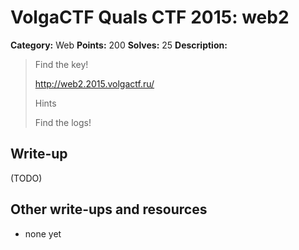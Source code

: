 # VolgaCTF Quals CTF 2015: web2

**Category:** Web
**Points:** 200
**Solves:** 25
**Description:**

> Find the key!
> 
> http://web2.2015.volgactf.ru/
> 
> Hints
> 
> Find the logs!

## Write-up

(TODO)

## Other write-ups and resources

* none yet
